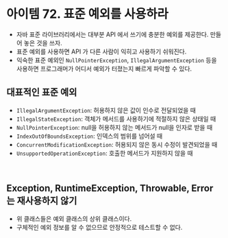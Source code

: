 # 아이템 72. 표준 예외를 사용하라

* 자바 표준 라이브러리에서는 대부분 API 에서 쓰기에 충분한 예외를 제공한다. 만들어 놓은 것을 쓰자.
* 표준 예외를 사용하면 API 가 다른 사람이 익히고 사용하기 쉬워진다.
* 익숙한 표준 예외인 `NullPointerException`, `IllegalArgumentException` 등을 사용하면 프로그래머가 어디서 예외가 터졌는지 빠르게 파악할 수 있다.

## 대표적인 표준 예외
* `IllegalArgumentException`: 허용하지 않은 값이 인수로 전달되었을 때 
* `IllegalStateException`: 객체가 메서드를 사용하기에 적절하지 않은 상태일 때 
* `NullPointerException`: null을 허용하지 않는 메서드가 null을 인자로 받을 때
* `IndexOutOfBoundsException`: 인덱스의 범위를 넘어설 때
* `ConcurrentModificationException`: 허용되지 않은 동시 수정이 발견되었을 때 
* `UnsupportedOperationException`: 호출한 메서드가 지원하지 않을 때

<br>

## Exception, RuntimeException, Throwable, Error 는 재사용하지 않기
* 위 클래스들은 예외 클래스의 상위 클래스이다.
* 구체적인 예외 정보를 알 수 없으므로 안정적으로 테스트할 수 없다.
